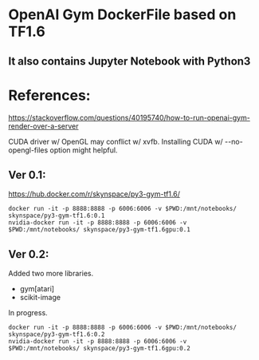 # OpenAI Gym DockerFile based on TF1.6
## It also contains Jupyter Notebook with Python3

# References:

https://stackoverflow.com/questions/40195740/how-to-run-openai-gym-render-over-a-server

CUDA driver w/ OpenGL may conflict w/ xvfb.
Installing CUDA w/ --no-opengl-files option might helpful.


## Ver 0.1:
https://hub.docker.com/r/skynspace/py3-gym-tf1.6/

```
docker run -it -p 8888:8888 -p 6006:6006 -v $PWD:/mnt/notebooks/ skynspace/py3-gym-tf1.6:0.1
nvidia-docker run -it -p 8888:8888 -p 6006:6006 -v $PWD:/mnt/notebooks/ skynspace/py3-gym-tf1.6gpu:0.1
```

## Ver 0.2:
Added two more libraries.

- gym[atari] 
- scikit-image

In progress.

```
docker run -it -p 8888:8888 -p 6006:6006 -v $PWD:/mnt/notebooks/ skynspace/py3-gym-tf1.6:0.2
nvidia-docker run -it -p 8888:8888 -p 6006:6006 -v $PWD:/mnt/notebooks/ skynspace/py3-gym-tf1.6gpu:0.2
```
